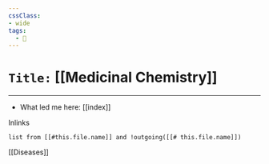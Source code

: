 ```yaml
---
cssClass:
- wide
tags:
  - 🧪
---
```


# `Title:` [[Medicinal Chemistry]]
--- 

- What led me here: [[index]]

Inlinks
```dataview 
list from [[#this.file.name]] and !outgoing([[# this.file.name]]) 
```

[[Diseases]]
